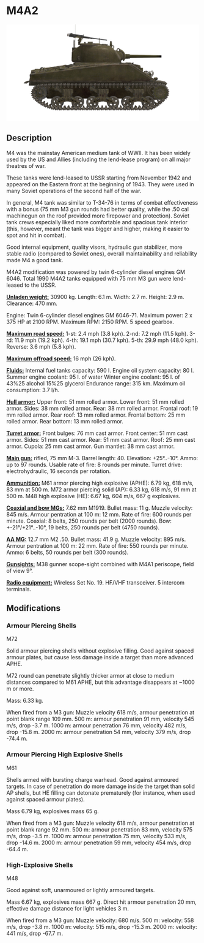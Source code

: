# M4A2

![_m4a2](../images/_m4a2.png)

## Description

M4 was the mainstay American medium tank of WWII. It has been widely used by the US and Allies (including the lend-lease program) on all major theatres of war.

These tanks were lend-leased to USSR starting from November 1942 and appeared on the Eastern front at the beginning of 1943. They were used in many Soviet operations of the second half of the war.

In general, M4 tank was similar to T-34-76 in terms of combat effectiveness with a bonus (75 mm M3 gun rounds had better quality, while the .50 cal machinegun on the roof provided more firepower and protection). Soviet tank crews especially liked more comfortable and spacious tank interior (this, however, meant the tank was bigger and higher, making it easier to spot and hit in combat).

Good internal equipment, quality visors, hydraulic gun stabilizer, more stable radio (compared to Soviet ones), overall maintainability and reliability made M4 a good tank.

M4A2 modification was powered by twin 6-cylinder diesel engines GM 6046. Total 1990 M4A2 tanks equipped with 75 mm M3 gun were lend-leased to the USSR.

<b><u>Unladen weight:</u></b> 30900 kg.
Length: 6.1 m.
Width: 2.7 m.
Height: 2.9 m.
Clearance: 470 mm.

Engine: Twin 6-cylinder diesel engines GM 6046-71.
Maximum power: 2 x 375 HP at 2100 RPM.
Maximum RPM: 2150 RPM.
5 speed gearbox.

<b><u>Maximum road speed:</u></b>
1-st: 2.4 mph (3.8 kph).
2-nd: 7.2 mph (11.5 kph).
3-rd: 11.9 mph (19.2 kph).
4-th: 19.1 mph (30.7 kph).
5-th: 29.9 mph (48.0 kph).
Reverse: 3.6 mph (5.8 kph).

<b><u>Maximum offroad speed:</u></b> 16 mph (26 kph).

<b><u>Fluids:</u></b>
Internal fuel tanks capacity: 590 l.
Engine oil system capacity: 80 l.
Summer engine coolant: 95 l. of water
Winter engine coolant: 95 l. of 43%25 alcohol 15%25 glycerol
Endurance range: 315 km.
Maximum oil consumption: 3.7 l/h.

<b><u>Hull armor:</u></b>
Upper front: 51 mm rolled armor.
Lower front: 51 mm rolled armor.
Sides: 38 mm rolled armor.
Rear: 38 mm rolled armor.
Frontal roof: 19 mm rolled armor.
Rear roof: 13 mm rolled armor.
Frontal bottom: 25 mm rolled armor.
Rear bottom: 13 mm rolled armor.

<b><u>Turret armor:</u></b>
Front bulges: 76 mm cast armor.
Front center: 51 mm cast armor.
Sides: 51 mm cast armor.
Rear: 51 mm cast armor.
Roof: 25 mm cast armor.
Cupola: 25 mm cast armor.
Gun mantlet: 38 mm cast armor.

<b><u>Main gun:</u></b> rifled, 75 mm M-3.
Barrel length: 40.
Elevation: +25°..-10°.
Ammo: up to 97 rounds.
Usable rate of fire: 8 rounds per minute.
Turret drive: electrohydraulic, 16 seconds per rotation.

<b><u>Ammunition:</u></b>
M61 armor piercing high explosive (APHE): 6.79 kg, 618 m/s, 83 mm at 500 m.
M72 armor piercing solid (AP): 6.33 kg, 618 m/s, 91 mm at 500 m.
M48 high explosive (HE): 6.67 kg, 604 m/s, 667 g explosives.

<b><u>Coaxial and bow MGs:</u></b> 7.62 mm M1919.
Bullet mass: 11 g.
Muzzle velocity: 845 m/s.
Armour pentration at 100 m: 12 mm.
Rate of fire: 600 rounds per minute.
Coaxial: 8 belts, 250 rounds per belt (2000 rounds).
Bow: +-21°/+21°..-10°, 19 belts, 250 rounds per belt (4750 rounds).

<b><u>AA MG:</u></b> 12.7 mm M2 .50.
Bullet mass: 41.9 g.
Muzzle velocity: 895 m/s.
Armour pentration at 100 m: 22 mm.
Rate of fire: 550 rounds per minute.
Ammo: 6 belts, 50 rounds per belt (300 rounds).

<b><u>Gunsights:</u></b>
M38 gunner scope-sight combined with М4А1 periscope, field of view 9°.

<b><u>Radio equipment:</u></b>
Wireless Set No. 19. HF/VHF transceiver.
5 intercom terminals.


## Modifications

### Armour Piercing Shells

M72

Solid armour piercing shells without explosive filling. Good against spaced armour plates, but cause less damage inside a target than more advanced APHE.

M72 round can penetrate slightly thicker armor at close to medium distances compared to M61 APHE, but this advantage disappears at ~1000 m or more.

Mass: 6.33 kg.

When fired from a M3 gun:
Muzzle velocity 618 m/s, armour penetration at point blank range 109 mm.
500 m: armour penetration 91 mm, velocity 545 m/s, drop -3.7 m.
1000 m: armour penetration 76 mm, velocity 482 m/s, drop -15.8 m.
2000 m: armour penetration 54 mm, velocity 379 m/s, drop -74.4 m.
### Armour Piercing High Explosive Shells

M61

Shells armed with bursting charge warhead.
Good against armoured targets. In case of penetration do more damage inside the target than solid AP shells, but HE filling can detonate prematurely (for instance, when used against spaced armour plates).

Mass 6.79 kg, explosives mass 65 g.

When fired from a M3 gun:
Muzzle velocity 618 m/s, armour penetration at point blank range 92 mm.
500 m: armour penetration 83 mm, velocity 575 m/s, drop -3.5 m.
1000 m: armour penetration 75 mm, velocity 533 m/s, drop -14.6 m.
2000 m: armour penetration 59 mm, velocity 454 m/s, drop -64.4 m.

### High-Explosive Shells

M48

Good against soft, unarmoured or lightly armoured targets.

Mass 6.67 kg, explosives mass 667 g.
Direct hit armour penetration 20 mm, effective damage distance for light vehicles 3 m.

When fired from a M3 gun:
Muzzle velocity: 680 m/s.
500 m: velocity: 558 m/s, drop -3.8 m.
1000 m: velocity: 515 m/s, drop -15.3 m.
2000 m: velocity: 441 m/s, drop -67.7 m.